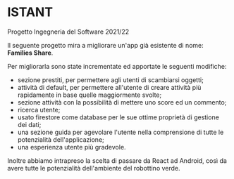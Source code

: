 # ISTANT
Progetto Ingegneria del Software 2021/22

Il seguente progetto mira a migliorare un'app già esistente di nome: **Families Share**.

Per migliorarla sono state incrementate ed apportate le seguenti modifiche:
* sezione prestiti, per permettere agli utenti di scambiarsi oggetti;
* attività di default, per permettere all'utente di creare attività più rapidamente in base quelle maggiormente svolte;
* sezione attività con la possibilità di mettere uno score ed un commento;
* ricerca utente;
* usato firestore come database per le sue ottime proprietà di gestione dei dati;
* una sezione guida per agevolare l'utente nella comprensione di tutte le potenzialità dell'applicazione;
* una esperienza utente più gradevole.

Inoltre abbiamo intrapreso la scelta di passare da React ad Android, così da avere tutte le potenzialità dell'ambiente del robottino verde.
